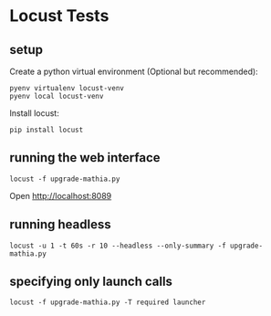 # Locust Tests

## setup

Create a python virtual environment (Optional but recommended):

    pyenv virtualenv locust-venv
    pyenv local locust-venv

Install locust:

    pip install locust

## running the web interface

    locust -f upgrade-mathia.py

Open <http://localhost:8089>

## running headless

    locust -u 1 -t 60s -r 10 --headless --only-summary -f upgrade-mathia.py

## specifying only launch calls

    locust -f upgrade-mathia.py -T required launcher
